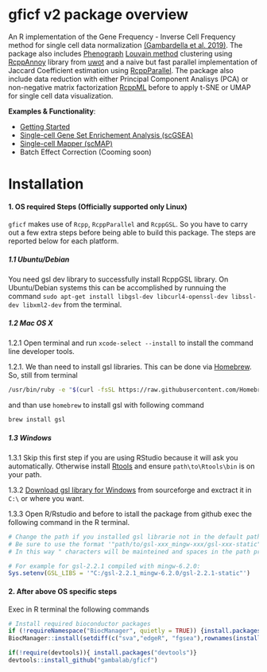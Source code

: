 <!-- Google tag (gtag.js) -->
<script async src="https://www.googletagmanager.com/gtag/js?id=G-XD8QKTWJ1D"></script>
<script>
  window.dataLayer = window.dataLayer || [];
  function gtag(){dataLayer.push(arguments);}
  gtag('js', new Date());

  gtag('config', 'G-XD8QKTWJ1D');
</script>

# gficf v2 package overview

An R implementation of the 
Gene Frequency - Inverse Cell Frequency method for single cell data
normalization [(Gambardella et al. 2019)](https://www.frontiersin.org/articles/10.3389/fgene.2019.00734/abstract).
The package also includes [Phenograph](https://www.cell.com/cell/fulltext/S0092-8674(15)00637-6)
[Louvain method](https://sites.google.com/site/findcommunities/)
clustering using [RcppAnnoy](https://cran.r-project.org/package=RcppAnnoy) library
from [uwot](https://github.com/jlmelville/uwot) and a naive but fast parallel implementation
of Jaccard Coefficient estimation using [RcppParallel](https://cran.r-project.org/package=RcppParallel).
The package also include data reduction with either Principal Component Analisys (PCA) or
non-negative matrix factorization [RcppML](https://github.com/zdebruine/RcppML) before to apply t-SNE or UMAP for single cell data visualization.   

**Examples & Functionality**:  
* [Getting Started](https://htmlpreview.github.io/?https://github.com/gambalab/gficf/blob/master/inst/doc/index.html)  
* [Single-cell Gene Set Enrichement Analysis (scGSEA)](https://htmlpreview.github.io/?https://github.com/gambalab/gficf/blob/master/inst/doc/scGSEA.html)  
* [Single-cell Mapper (scMAP)](https://htmlpreview.github.io/?https://github.com/gambalab/gficf/blob/master/inst/doc/scMAP.html)  
* Batch Effect Correction (Cooming soon) 


# Installation


#### 1. OS required Steps (Officially supported only Linux)

`gficf` makes use of `Rcpp`, `RcppParallel` and `RcppGSL`. So you have to carry out
a few extra steps before being able to build this package. The steps are reported below for each platform.


##### 1.1 Ubuntu/Debian

You need gsl dev library to successfully install RcppGSL library.
On Ubuntu/Debian systems this can be accomplished by runnuing the command `sudo apt-get install libgsl-dev libcurl4-openssl-dev libssl-dev libxml2-dev` from the terminal.


##### 1.2 Mac OS X

1.2.1 Open terminal and run `xcode-select --install` to install the command line developer tools.

1.2.1. We than need to install gsl libraries. This can be done via [Homebrew](https://brew.sh/). So, still from terminal
```bash
/usr/bin/ruby -e "$(curl -fsSL https://raw.githubusercontent.com/Homebrew/install/master/install)"
```
and than use `homebrew` to install gsl with following command
```bash
brew install gsl
```


##### 1.3 Windows

1.3.1 Skip this first step if you are using RStudio because it will ask you automatically. Otherwise install  [Rtools](https://cran.r-project.org/bin/windows/Rtools/) and ensure  `path\to\Rtools\bin` is on your path.   

1.3.2 [Download gsl library for Windows](https://sourceforge.net/projects/gnu-scientific-library-windows/) from sourceforge and exctract it in `C:\` or where you want.   

1.3.3 Open R/Rstudio and before to istall the package from github exec the following command in the R terminal.
```R
# Change the path if you installed gsl librarie not in the default path.
# Be sure to use the format '"path/to/gsl-xxx_mingw-xxx/gsl-xxx-static"'
# In this way " characters will be mainteined and spaces in the path preserved if there are.

# For example for gsl-2.2.1 compiled with mingw-6.2.0:
Sys.setenv(GSL_LIBS = '"C:/gsl-2.2.1_mingw-6.2.0/gsl-2.2.1-static"')
```


#### 2. After above OS specific steps

Exec in R terminal the following commands
```R
# Install required bioconductor packages
if (!requireNamespace("BiocManager", quietly = TRUE)) {install.packages("BiocManager")}
BiocManager::install(setdiff(c("sva","edgeR", "fgsea"),rownames(installed.packages())),update = F)

if(!require(devtools)){ install.packages("devtools")}
devtools::install_github("gambalab/gficf")
```

